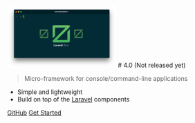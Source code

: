 <img src="logo.png" width="50%">
# 4.0 (Not released yet)

> Micro-framework for console/command-line applications

- Simple and lightweight
- Build on top of the [Laravel](https://laravel.com) components


[GitHub](https://github.com/laravel-zero/laravel-zero)
[Get Started](#about)
